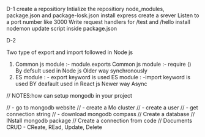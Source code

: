 D-1
create a repositiory
Intialize the repositiory
node_modules, package.json and package-losk.json
install express
create a srever
Listen to a port number like 3000
Write request handlers for /test and /hello
install nodemon update script inside package.json

D-2

Two type of export and import followed in Node js

1. Common js module :- module.exports
   Common js module :- require ()
   By defsult used in Node js
   Older way
   synchronously
2. ES module : - export keyword is used
   ES module : -import keyword is used
   BY deafault used in React js
   Newer way
   Async

// NOTES:how can setup mongodb in your project

// - go to mongodb website
// - create a Mo cluster
// - create a user
// - get connection string
// - download mongodb compass
 // Create a database
// INstall mongodb package
// Create a connection from code
// Documents CRUD - CReate, REad, Update, Delete